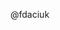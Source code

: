 <!--
DICA: Se você precisar adicionar trechos de código, coloque-os entre 3 crases,
assim:

```
function blabla () {
}
```

Colocando 3 crases antes, 3 crases depois, o código aparecerá corretamente
formatado.

Lembre-se também de, antes de publicar a Issue, clicar na aba "Preview", para
visualizar se a formatação está correta :)
-->

<!-- Escreva aqui sua dúvida após essa linha -->

<!-- Não apague daqui pra baixo! -->
@fdaciuk
